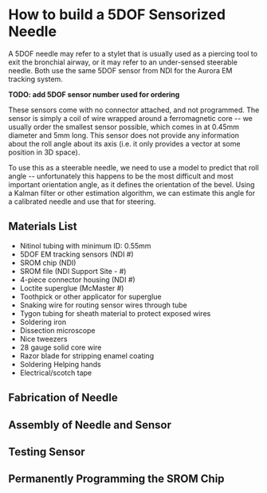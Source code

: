# How to build a 5DOF Sensorized Needle

A 5DOF needle may refer to a stylet that is usually used as a piercing tool to exit the bronchial airway, or it may refer to an under-sensed steerable needle. Both use the same 5DOF sensor from NDI for the Aurora EM tracking system.

**TODO: add 5DOF sensor number used for ordering**

These sensors come with no connector attached, and not programmed. The sensor is simply a coil of wire wrapped around a ferromagnetic core -- we usually order the smallest sensor possible, which comes in at 0.45mm diameter and 5mm long. This sensor does not provide any information about the roll angle about its axis (i.e. it only provides a vector at some position in 3D space).

To use this as a steerable needle, we need to use a model to predict that roll angle -- unfortunately this happens to be the most difficult and most important orientation angle, as it defines the orientation of the bevel. Using a Kalman filter or other estimation algorithm, we can estimate this angle for a calibrated needle and use that for steering.

## Materials List
- Nitinol tubing with minimum ID: 0.55mm
- 5DOF EM tracking sensors (NDI #)
- SROM chip (NDI)
- SROM file (NDI Support Site - #)
- 4-piece connector housing (NDI #)
- Loctite superglue (McMaster #)
- Toothpick or other applicator for superglue
- Snaking wire for routing sensor wires through tube
- Tygon tubing for sheath material to protect exposed wires
- Soldering iron
- Dissection microscope
- Nice tweezers
- 28 gauge solid core wire
- Razor blade for stripping enamel coating
- Soldering Helping hands
- Electrical/scotch tape

## Fabrication of Needle

## Assembly of Needle and Sensor

## Testing Sensor

## Permanently Programming the SROM Chip
